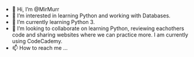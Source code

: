 - 👋 Hi, I’m @MirMurr
- 👀 I’m interested in learning Python and working with Databases.
- 🌱 I’m currently learning Python 3. 
- 💞️ I’m looking to collaborate on learning Python, reviewing eachothers code and sharing websites where we can practice more. I am currently using CodeCademy. 
- 📫 How to reach me ...

<!---
MirMurr/MirMurr is a ✨ special ✨ repository because its `README.md` (this file) appears on your GitHub profile.
You can click the Preview link to take a look at your changes.
--->
